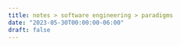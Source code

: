 ```yaml
---
title: notes > software engineering > paradigms
date: "2023-05-30T00:00:00-06:00"
draft: false
---
```

